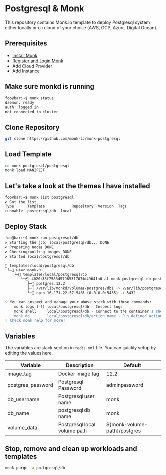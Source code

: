 # Postgresql & Monk

This repository contains Monk.io template to deploy Postgresql system either locally or on cloud of your choice (AWS, GCP, Azure, Digital Ocean).

## Prerequisites

- [Install Monk](https://docs.monk.io/docs/get-monk)
- [Register and Login Monk](https://docs.monk.io/docs/acc-and-auth)
- [Add Cloud Provider](https://docs.monk.io/docs/cloud-provider)
- [Add Instance](https://docs.monk.io/docs/multi-cloud)

## Make sure monkd is running

```bash
foo@bar:~$ monk status
daemon: ready
auth: logged in
not connected to cluster
```

## Clone Repository

```bash
git clone https://github.com/monk-io/monk-postgresql
```

## Load Template

```bash
cd monk-postgresql/postgresql
monk load MANIFEST
```

## Let's take a look at the themes I have installed

```bash
foo@bar:~$ monk list postgresql
✔ Got the list
Type      Template            Repository  Version  Tags
runnable  postgresql/db  local       -        -
```

## Deploy Stack

```bash
foo@bar:~$ monk run postgresql/db
✔ Starting the job: local/postgresql/db... DONE
✔ Preparing nodes DONE
✔ Checking/pulling images DONE
✔ Started local/postgresql/db

🔩 templates/local/postgresql/db
 └─🧊 Peer monk-3
    └─🔩 templates/local/postgresql/db
       └─📦 4020138f7583d57965317076d49641a0-al-monk-postgresql-db-postgres
          ├─🧩 postgres:12.2
          ├─💾 /var/lib/monkd/volumes/postgres/db1 -> /var/lib/postgresql/data
          └─🔌 open 16.171.22.57:5435 (0.0.0.0:5435) -> 5432

💡 You can inspect and manage your above stack with these commands:
	monk logs (-f) local/postgresql/db - Inspect logs
	monk shell     local/postgresql/db - Connect to the container's shell
	monk do        local/postgresql/db/action_name - Run defined action (if exists)
💡 Check monk help for more!
```

## Variables

The variables are stack section in `redis.yml` file. You can quickly setup by editing the values here.

| Variable                  | Description                      | Default                        |
|---------------------------|----------------------------------|--------------------------------|
| image_tag                 | Docker image tag                 | 12.2                           |
| postgres_password         | Postgresql Password              | adminpassword                  |
| db_username               | Postgresql user name             | monk                           |
| db_name                   | postgresql db name               | monk                           |
| volume_data               | Postgresql local volume path     | ${monk-volume-path}/postgres   |


## Stop, remove and clean up workloads and templates

```bash
monk purge -a postgresql/db
```
